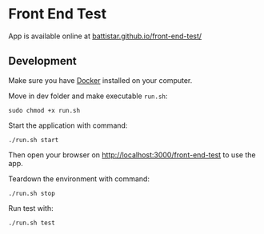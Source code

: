 # Front End Test

App is available online at [battistar.github.io/front-end-test/](https://battistar.github.io/front-end-test/)

## Development

Make sure you have [Docker](https://www.docker.com/) installed on your computer.

Move in dev folder and make executable `run.sh`:

```
sudo chmod +x run.sh
```

Start the application with command:

```
./run.sh start
```

Then open your browser on [http://localhost:3000/front-end-test](http://localhost:3000/front-end-test) to use the app.

Teardown the environment with command:

```
./run.sh stop
```

Run test with:

```
./run.sh test
```
